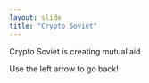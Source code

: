 ```yaml
---
layout: slide
title: "Crypto Soviet"
---
```

Crypto Soviet is creating mutual aid

Use the left arrow to go back!
